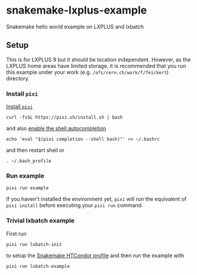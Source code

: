 # snakemake-lxplus-example
Snakemake hello world example on LXPLUS and lxbatch

## Setup

This is for LXPLUS 9 but it should be location independent.
However, as the LXPLUS home areas have limited storage, it is recommended that you run this example under your work (e.g. `/afs/cern.ch/work/f/feickert`) directory.

### Install `pixi`

[Install `pixi`](https://pixi.sh/latest/#installation)

```
curl -fsSL https://pixi.sh/install.sh | bash
```

and also [enable the shell autocompletion](https://pixi.sh/latest/#autocompletion)

```
echo 'eval "$(pixi completion --shell bash)"' >> ~/.bashrc
```

and then restart shell or

```
. ~/.bash_profile
```

### Run example

```
pixi run example
```

If you haven't installed the environment yet, `pixi` will run the equivalent of `pixi install` before executing your `pixi run` command.


### Trivial lxbatch example

First run

```
pixi run lxbatch-init
```

to setup the [Snakemake HTCondor profile](https://github.com/Snakemake-Profiles/htcondor) and then run the example with

```
pixi run lxbatch-example
```

